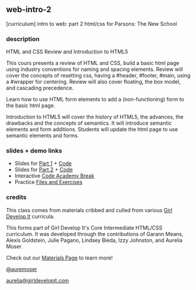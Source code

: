 ## web-intro-2
[curriculum] intro to web: part 2 html/css for Parsons: The New School

### description

HTML and CSS Review and Introduction to HTML5

This cours presents a review of HTML and CSS, build a basic html page using industry conventions for naming and spacing elements. Review will cover the concepts of resetting css, having a #header, #footer, #main, using a #wrapper for centering. Review will also cover floating, the box model, and cascading precedence.

Learn how to use HTML form elements to add a (non-functioning) form to the basic html page.

Introduction to HTML5 will cover the history of HTML5, the advances, the drawbacks and the concepts of semantics. It will introduce semantic elements and form additions. Students will update the html page to use semantic elements and forms.

### slides + demo links

* Slides for [Part 1](https://auremoser.github.io/web-intro) + [Code](https://github.com/auremoser/web-intro)
* Slides for [Part 2](https://auremoser.github.io/web-intro-2) + [Code](https://github.com/auremoser/web-intro-2)
* Interactive [Code Academy Break](http://webdive.ktam.org/web/basics)
* Practice [Files and Exercises](https://github.com/auremoser/web-intro-2/tree/master/practice)

### credits

This class comes from materials cribbed and culled from various [Girl Develop It](https://www.girldevelopit.com/) curricula.

This forms part of Girl Develop It's Core Intermediate HTML/CSS curriculum. It was developed through the contributions of Garann Means, Alexis Goldstein, Julie Pagano, Lindsey Bieda, Izzy Johnston, and Aurelia Moser.

Check out our [Materials Page](https://www.girldevelopit.com/materials) to learn more!

[@auremoser](twitter.com/auremoser)

[aurelia@girldevelopit.com](mailto:aurelia@girldevelopit.com)
